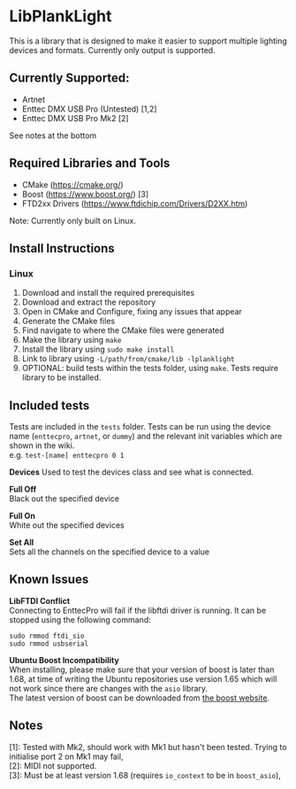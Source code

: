 # LibPlankLight
This is a library that is designed to make it easier to support multiple lighting devices and formats. Currently only output is supported.

## Currently Supported:
+ Artnet
+ Enttec DMX USB Pro (Untested) [1,2]
+ Enttec DMX USB Pro Mk2 [2]

See notes at the bottom

## Required Libraries and Tools
+ CMake (https://cmake.org/)
+ Boost (https://www.boost.org/) [3]
+ FTD2xx Drivers (https://www.ftdichip.com/Drivers/D2XX.htm)

Note: Currently only built on Linux.

## Install Instructions
### Linux
1. Download and install the required prerequisites
2. Download and extract the repository
3. Open in CMake and Configure, fixing any issues that appear
4. Generate the CMake files
5. Find navigate to where the CMake files were generated
3. Make the library using `make`
4. Install the library using `sudo make install`
5. Link to library using `-L/path/from/cmake/lib -lplanklight`
6. OPTIONAL: build tests within the tests folder, using `make`. Tests require library to be installed.

## Included tests
Tests are included in the `tests` folder. Tests can be run using the device name (`enttecpro`, `artnet`, or `dummy`) and the relevant init variables which are shown in the wiki.  
e.g. `test-[name] enttecpro 0 1`

**Devices**
Used to test the devices class and see what is connected.

**Full Off**  
Black out the specified device

**Full On**  
White out the specified devices

**Set All**  
Sets all the channels on the specified device to a value

## Known Issues
**LibFTDI Conflict**  
Connecting to EnttecPro will fail if the libftdi driver is running. It can be stopped using the following command:
```
sudo rmmod ftdi_sio
sudo rmmod usbserial
```

**Ubuntu Boost Incompatibility**  
When installing, please make sure that your version of boost is later than 1.68, at time of writing the Ubuntu repositories use version 1.65 which will not work since there are changes with the `asio` library.  
The latest version of boost can be downloaded from [the boost website](https://www.boost.org/).

## Notes
[1]: Tested with Mk2, should work with Mk1 but hasn't been tested. Trying to initialise port 2 on Mk1 may fail,  
[2]: MIDI not supported.  
[3]: Must be at least version 1.68 (requires `io_context` to be in `boost_asio`),  
